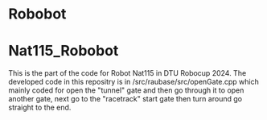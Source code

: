 # Robobot
# Nat115_Robobot
This is the part of the code for Robot Nat115 in DTU Robocup 2024. The developed code in this repositry is in /src/raubase/src/openGate.cpp which mainly coded for open the "tunnel" gate and then go through it to open another gate, next go to the "racetrack" start gate then turn around go straight to the end.
